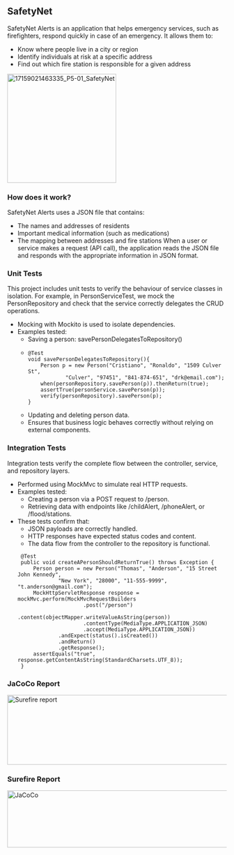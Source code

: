 ## SafetyNet
SafetyNet Alerts is an application that helps emergency services, such as firefighters, respond quickly in case of an emergency.
It allows them to:
 * Know where people live in a city or region
 * Identify individuals at risk at a specific address
 * Find out which fire station is responsible for a given address

<img width="250" height="250" alt="17159021463335_P5-01_SafetyNet" src="https://github.com/user-attachments/assets/cac14442-e285-4037-932e-c609d8051ecc" />

### How does it work?
SafetyNet Alerts uses a JSON file that contains:
* The names and addresses of residents
* Important medical information (such as medications)
* The mapping between addresses and fire stations
When a user or service makes a request (API call), the application reads the JSON file and responds with the appropriate information in JSON format.

### Unit Tests
This project includes unit tests to verify the behaviour of service classes in isolation.
For example, in PersonServiceTest, we mock the PersonRepository and check that the service correctly delegates the CRUD operations.
* Mocking with Mockito is used to isolate dependencies.
* Examples tested:
  * Saving a person: savePersonDelegatesToRepository()
  *
    ```
    @Test
    void savePersonDelegatesToRepository(){
        Person p = new Person("Cristiano", "Ronaldo", "1509 Culver St",
                "Culver", "97451", "841-874-651", "drk@email.com");
        when(personRepository.savePerson(p)).thenReturn(true);
        assertTrue(personService.savePerson(p));
        verify(personRepository).savePerson(p);
    }
    ```
  * Updating and deleting person data.
  * Ensures that business logic behaves correctly without relying on external components.

###  Integration Tests
Integration tests verify the complete flow between the controller, service, and repository layers.
  * Performed using MockMvc to simulate real HTTP requests.
  * Examples tested:
    * Creating a person via a POST request to /person.
    * Retrieving data with endpoints like /childAlert, /phoneAlert, or /flood/stations.
* These tests confirm that:
  * JSON payloads are correctly handled.
  * HTTP responses have expected status codes and content.
  * The data flow from the controller to the repository is functional.
   ```
    @Test
    public void createAPersonShouldReturnTrue() throws Exception {
        Person person = new Person("Thomas", "Anderson", "15 Street John Kennedy",
                "New York", "28000", "11-555-9999", "t.anderson@gmail.com");
        MockHttpServletResponse response = mockMvc.perform(MockMvcRequestBuilders
                        .post("/person")
                        .content(objectMapper.writeValueAsString(person))
                        .contentType(MediaType.APPLICATION_JSON)
                        .accept(MediaType.APPLICATION_JSON))
                .andExpect(status().isCreated())
                .andReturn()
                .getResponse();
        assertEquals("true", response.getContentAsString(StandardCharsets.UTF_8));
    }
  ```
### JaCoCo Report
<img width="852" height="160" alt="Surefire report" src="https://github.com/user-attachments/assets/a8b72881-cc92-42aa-bce0-b0e9c0b01eed" />

### Surefire Report
<img width="560" height="131" alt="JaCoCo" src="https://github.com/user-attachments/assets/bd2b26ee-ee82-4b11-b341-02c7f15c2df6" />

